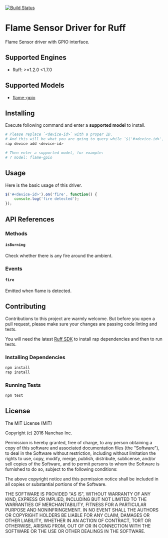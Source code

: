 [![Build Status](https://travis-ci.org/ruff-drivers/flame-gpio.svg)](https://travis-ci.org/ruff-drivers/flame-gpio)

# Flame Sensor Driver for Ruff

Flame Sensor driver with GPIO interface.

## Supported Engines

* Ruff: >=1.2.0 <1.7.0

## Supported Models

- [flame-gpio](https://rap.ruff.io/devices/flame-gpio)

## Installing

Execute following command and enter a **supported model** to install.

```sh
# Please replace `<device-id>` with a proper ID.
# And this will be what you are going to query while `$('#<device-id>')`.
rap device add <device-id>

# Then enter a supported model, for example:
# ? model: flame-gpio
```

## Usage

Here is the basic usage of this driver.

```js
$('#<device-id>').on('fire', function() {
    console.log('fire detected');
});
```

## API References

### Methods

#### `isBurning`

Check whether there is any fire around the ambient.

### Events

#### `fire`

Emitted when flame is detected.

## Contributing

Contributions to this project are warmly welcome. But before you open a pull request, please make sure your changes are passing code linting and tests.

You will need the latest [Ruff SDK](https://ruff.io/) to install rap dependencies and then to run tests.

### Installing Dependencies

```sh
npm install
rap install
```

### Running Tests

```sh
npm test
```

## License

The MIT License (MIT)

Copyright (c) 2016 Nanchao Inc.

Permission is hereby granted, free of charge, to any person obtaining a copy of this software and associated documentation files (the "Software"), to deal in the Software without restriction, including without limitation the rights to use, copy, modify, merge, publish, distribute, sublicense, and/or sell copies of the Software, and to permit persons to whom the Software is furnished to do so, subject to the following conditions:

The above copyright notice and this permission notice shall be included in all copies or substantial portions of the Software.

THE SOFTWARE IS PROVIDED "AS IS", WITHOUT WARRANTY OF ANY KIND, EXPRESS OR IMPLIED, INCLUDING BUT NOT LIMITED TO THE WARRANTIES OF MERCHANTABILITY, FITNESS FOR A PARTICULAR PURPOSE AND NONINFRINGEMENT. IN NO EVENT SHALL THE AUTHORS OR COPYRIGHT HOLDERS BE LIABLE FOR ANY CLAIM, DAMAGES OR OTHER LIABILITY, WHETHER IN AN ACTION OF CONTRACT, TORT OR OTHERWISE, ARISING FROM, OUT OF OR IN CONNECTION WITH THE SOFTWARE OR THE USE OR OTHER DEALINGS IN THE SOFTWARE.
